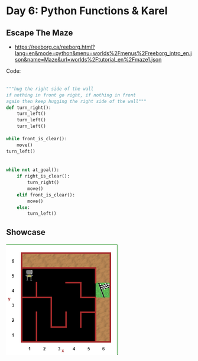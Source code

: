 # Day 6: Python Functions & Karel

## Escape The Maze
- https://reeborg.ca/reeborg.html?lang=en&mode=python&menu=worlds%2Fmenus%2Freeborg_intro_en.json&name=Maze&url=worlds%2Ftutorial_en%2Fmaze1.json

Code:

```python

"""hug the right side of the wall
if nothing in front go right, if nothing in front
again then keep hugging the right side of the wall"""
def turn_right():
    turn_left()
    turn_left()
    turn_left()

while front_is_clear():
    move()
turn_left()
    
    
while not at_goal():
    if right_is_clear():
        turn_right()
        move()
    elif front_is_clear():
        move()
    else:
        turn_left()

```

## Showcase


![maze_algo](maze_algo.gif)
